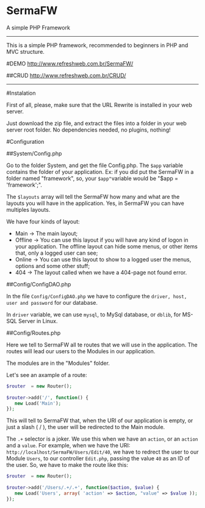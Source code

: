 # SermaFW
A simple PHP Framework

--------------------------------------------------------------------------------

This is a simple PHP framework, recommended to beginners in PHP and MVC structure.

#DEMO
  http://www.refreshweb.com.br/SermaFW/
  
##CRUD
  http://www.refreshweb.com.br/CRUD/

---------------------------------------------------------------------------------

#Instalation

  First of all, please, make sure that the URL Rewrite is installed in your web server.

  Just download the zip file, and extract the files into a folder in your web server root folder. No dependencies needed, no plugins, nothing!
  
#Configuration

##System/Config.php

  Go to the folder System, and get the file Config.php. 
  The `$app` variable contains the folder of your application. 
  Ex: if you did put the SermaFW in a folder named "framework", so, your `$app"`variable would be "$app = 'framework';".
  
  The `$layouts` array will tell the SermaFW how many and what are the layouts you will have in the application. 
  Yes, in SermaFW you can have multiples layouts.

  We have four kinds of layout:
    
  - Main    -> The main layout;
  - Offline -> You can use this layout if you will have any kind of logon in your application. The offline layout can hide some menus, or other items that, only a logged user can see;
  - Online  -> You can use this layout to show to a logged user the menus, options and some other stuff;
  - 404     -> The layout called when we have a 404-page not found error.

##Config/ConfigDAO.php

  In the file `Config/ConfigDAO.php` we have to configure the `driver, host, user and password` for our database.
  
  In `driver` variable, we can use `mysql`, to MySql database, or `dblib`, for MS-SQL Server in Linux.

##Config/Routes.php
  
  Here we tell to SermaFW all te routes that we will use in the application. The routes will lead our users to the Modules in our application.
  
  The modules are in the "Modules" folder.
  
  Let's see an axample of a route:
  
  ```php  
  $router  = new Router();
            
  $router->add('/', function() {
     new Load('Main');
  });
  ```
      
  This will tell to SermaFW that, when the URI of our application is empty, or just a slash ( / ), the user will be redirected to the Main module.  
  
  The `.+` selector is a joker. We use this when we have an `action`, or an `action` and a `value`.
  For example, when we have the URI: `http://localhost/SermaFW/Users/Edit/40`, we have to redrect the user to our Module `Users`, to our controller `Edit.php`, passing the value `40` as an ID of the user.
  So, we have to make the route like this:
  ```php
  $router  = new Router();
            
  $router->add('/Users/.+/.+', function($action, $value) {
     new Load('Users', array( 'action' => $action, "value" => $value ));
  });
  ```
  
  
